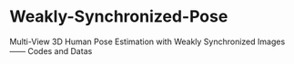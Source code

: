 # Weakly-Synchronized-Pose
Multi-View 3D Human Pose Estimation with Weakly Synchronized Images—— Codes and Datas
